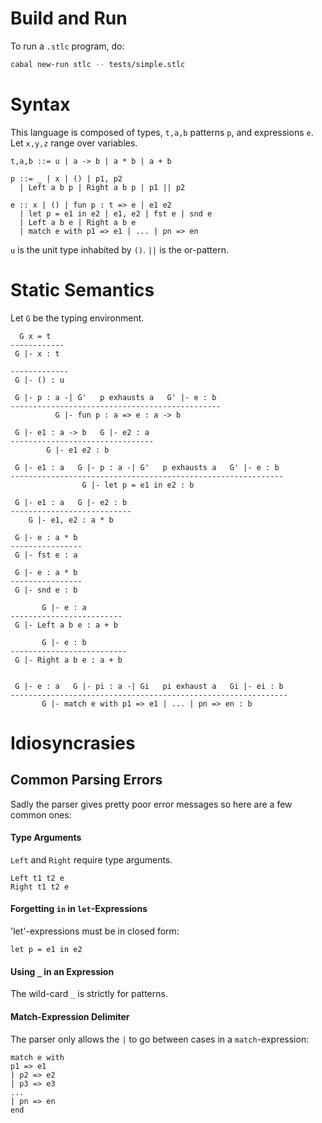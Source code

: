 # Build and Run

To run a `.stlc` program, do:
```bash
cabal new-run stlc -- tests/simple.stlc
```

# Syntax

This language is composed of types, `t,a,b` patterns `p`, and expressions `e`. Let `x,y,z` range over variables.
```
t,a,b ::= u | a -> b | a * b | a + b

p ::= _ | x | () | p1, p2
  | Left a b p | Right a b p | p1 || p2

e :: x | () | fun p : t => e | e1 e2
  | let p = e1 in e2 | e1, e2 | fst e | snd e
  | Left a b e | Right a b e
  | match e with p1 => e1 | ... | pn => en
```
`u` is the unit type inhabited by `()`. `||` is the or-pattern.

# Static Semantics

Let `G` be the typing environment.

```
  G x = t
------------
 G |- x : t

-------------
 G |- () : u

 G |- p : a -| G'   p exhausts a   G' |- e : b
-----------------------------------------------
          G |- fun p : a => e : a -> b

 G |- e1 : a -> b   G |- e2 : a
--------------------------------
        G |- e1 e2 : b

 G |- e1 : a   G |- p : a -| G'   p exhausts a   G' |- e : b
-------------------------------------------------------------
                G |- let p = e1 in e2 : b  

 G |- e1 : a   G |- e2 : b
---------------------------
    G |- e1, e2 : a * b

 G |- e : a * b
----------------
 G |- fst e : a

 G |- e : a * b
----------------
 G |- snd e : b     

       G |- e : a
-------------------------
 G |- Left a b e : a + b

       G |- e : b
--------------------------
 G |- Right a b e : a + b


 G |- e : a   G |- pi : a -| Gi   pi exhaust a   Gi |- ei : b
--------------------------------------------------------------
       G |- match e with p1 => e1 | ... | pn => en : b
```

# Idiosyncrasies

## Common Parsing Errors

Sadly the parser gives pretty poor error messages so here are a few common ones:

#### Type Arguments

`Left` and `Right` require type arguments.
```
Left t1 t2 e
Right t1 t2 e
```

#### Forgetting `in` in `let`-Expressions

'let'-expressions must be in closed form:
```
let p = e1 in e2
```

#### Using `_` in an Expression

The wild-card `_` is strictly for patterns.

#### Match-Expression Delimiter

The parser only allows the `|` to go between cases in a `match`-expression:
```
match e with
p1 => e1
| p2 => e2
| p3 => e3
...
| pn => en
end
```
